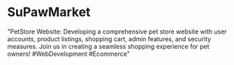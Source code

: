# SuPawMarket
 "PetStore Website: Developing a comprehensive pet store website with user accounts, product listings, shopping cart, admin features, and security measures. Join us in creating a seamless shopping experience for pet owners! #WebDevelopment #Ecommerce"
